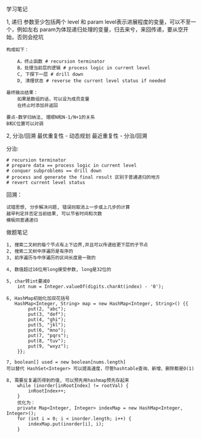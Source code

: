 学习笔记

1, 递归
	参数至少包括两个 level 和 param
		level表示进展程度的变量，可以不至一个，例如左右
		param为体现递归处理的变量，归去来兮，来回传递，要从空开始，否则会挖坑

	构成如下：
	
		A，终止函数 # recursion terminator
		B，处理当前层的逻辑 # process logic in current level
		C, 下探下一层 # drill down
		D, 清理状态 # reverse the current level status if needed

	最终输出结果：
		如果是数组的话，可以设为成员变量
		在终止时添加并返回

	要点-数学归纳法, 理顺N和N-1/N+1的关系
	B和C位置可以对调

2, 分治/回溯
	最优重复性 - 动态规划
	最近重复性 - 分治/回溯

分治:

	# recursion terminator
	# prepare data == process logic in current level
	# conquer subproblems == drill down
	# process and generate the final result 区别于普通递归的地方
	# revert current level status
	
回溯：

	试错思想, 分步解决问题, 错误则取消上一步或上几步的计算
	越早判定并否定当前结果, 可以节省时间和次数
	模板同普通递归


做题笔记

	1, 搜索二叉树的每个节点有上下边界,并且可以传递给更下层的子节点
	2, 搜索二叉树中序遍历是有序的
	3, 前序遍历与中序遍历的区间长度是一致的

	4, 数值超过16位用long接受参数, long是32位的

	5, char转int要减0 
		int num = Integer.valueOf(digits.charAt(index) - '0');

	6, HashMap初始化加双花括号
	   HashMap<Integer, String> map = new HashMap<Integer, String>() {{
	        put(2, "abc");
	        put(3, "def");
	        put(4, "ghi");
	        put(5, "jkl");
	        put(6, "mno");
	        put(7, "pqrs");
	        put(8, "tuv");
	        put(9, "wxyz");
	    }};

	7, boolean[] used = new boolean[nums.length]
	可以替代 HashSet<Integer> 可以提高速度，尽管hashtable查询、新增、删除都是O(1)

	8, 需要反复遍历得到的值, 可以预先用hashmap预先存起来
        while (inorder[inRootIndex] != rootVal) {
            inRootIndex++;
        }
        优化为：
	    private Map<Integer, Integer> indexMap = new HashMap<Integer, Integer>();
	    for (int i = 0; i < inorder.length; i++) {
	        indexMap.put(inorder[i], i);
	    }